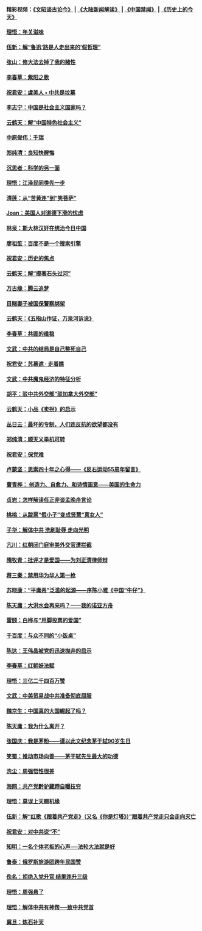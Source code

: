 #### 精彩视频：[《文昭谈古论今》](https://github.com/gfw-breaker/wenzhao/blob/master/README.md?t=01242130) | [《大陆新闻解读》](https://github.com/gfw-breaker/ntdtv-comedy/blob/master/README.md?t=01242130) | [《中国禁闻》](https://github.com/gfw-breaker/ntdtv-news/blob/master/README.md?t=01242130) | [《历史上的今天》](https://github.com/gfw-breaker/today-in-history/blob/master/README.md?t=01242130) 

#### [理悟：年关滋味](../pages/nsc993/n10998847.md?t=01242130) 

#### [伍新：解“鲁迅‘路是人走出来的’假哲理”](../pages/nsc993/n10998777.md?t=01242130) 

#### [张山：修大法去掉了我的赌性](../pages/nsc993/n10997702.md?t=01242130) 

#### [李春草：紫阳之歌](../pages/nsc993/n10997679.md?t=01242130) 

#### [祝君安：虞美人 • 中共是坟墓](../pages/nsc993/n10996090.md?t=01242130) 

#### [李志宁：中国是社会主义国家吗？](../pages/nsc993/n10996097.md?t=01242130) 

#### [云鹤天：解“中国特色社会主义”](../pages/nsc993/n10996043.md?t=01242130) 

#### [中原俊伟：千瑞](../pages/nsc993/n10995401.md?t=01242130) 

#### [郑纯清：良知快醒悔](../pages/nsc993/n10995385.md?t=01242130) 

#### [沉思者：科学的另一面](../pages/nsc993/n10996074.md?t=01242130) 

#### [理悟：江泽民同类先一步](../pages/nsc993/n10995378.md?t=01242130) 

#### [清莲：从“苦黄连”到“笑菩萨”](../pages/nsc993/n10995466.md?t=01242130) 

#### [Joan：美国人对道德下滑的忧虑](../pages/nsc993/n10995424.md?t=01242130) 

#### [林泉：斯大林汉奸在统治今日中国](../pages/nsc993/n10995210.md?t=01242130) 

#### [廖祖笙：百度不是一个搜索引擎](../pages/nsc993/n10994961.md?t=01242130) 

#### [祝君安：历史的焦点](../pages/nsc993/n10994925.md?t=01242130) 

#### [云鹤天：解“摸著石头过河”](../pages/nsc993/n10993325.md?t=01242130) 

#### [万古缘：腾云追梦](../pages/nsc993/n10993120.md?t=01242130) 

#### [目睹妻子被国保警察绑架](../pages/nsc993/n10991525.md?t=01242130) 

#### [云鹤天：《五指山作证，万泉河诉说》](../pages/nsc993/n10991603.md?t=01242130) 

#### [李春草：共匪的维稳](../pages/nsc993/n10991348.md?t=01242130) 

#### [文武：中共的结局是自己整死自己](../pages/nsc993/n10989899.md?t=01242130) 

#### [祝君安：苏幕遮 · 走着瞧](../pages/nsc993/n10988901.md?t=01242130) 

#### [文武：中共魔鬼经济的特征分析](../pages/nsc993/n10987387.md?t=01242130) 

#### [胡平：驳中共外交部“驳加拿大外交部”](../pages/nsc993/n10987378.md?t=01242130) 

#### [云鹤天：小品《卖拐》的启示](../pages/nsc993/n10984392.md?t=01242130) 

#### [丛日云：最坏的专制，人们连反抗的欲望都没有](../pages/nsc993/n10984377.md?t=01242130) 

#### [郑纯清：顺天义举机可转](../pages/nsc993/n10984369.md?t=01242130) 

#### [祝君安：保党难](../pages/nsc993/n10984362.md?t=01242130) 

#### [卢蒙坚：思索四十年之心得——《反右运动55周年留言》](../pages/nsc993/n10984355.md?t=01242130) 

#### [曹青桦： 创造力、自愈力、和诗情画意——美国的生命力](../pages/nsc993/n10984216.md?t=01242130) 

#### [贞岩：怎样解读任正非谈孟晚舟言论](../pages/nsc993/n10984650.md?t=01242130) 

#### [桃桃：从跋扈“假小子”变成贤慧“真女人”](../pages/nsc993/n10984416.md?t=01242130) 

#### [子华：解体中共 洗刷耻辱 走向光明](../pages/nsc993/n10984019.md?t=01242130) 

#### [亢川：红朝闭门庭审美外交官遭拦截](../pages/nsc993/n10984050.md?t=01242130) 

#### [隋牧青：批评才是爱国——为刘正清律师辩](../pages/nsc993/n10983057.md?t=01242130) 

#### [蒋三秦：禁用华为华人第一枪](../pages/nsc993/n10982973.md?t=01242130) 

#### [苏晓康：“平庸恶”泛滥的起源——序陈小雅《中国“牛仔”》](../pages/nsc993/n10982008.md?t=01242130) 

#### [陈天庸：大洪水会再来吗？一一我的诺亚方舟](../pages/nsc993/n10981086.md?t=01242130) 

#### [雷颐：白桦与“用脚投票的爱国”](../pages/nsc993/n10981048.md?t=01242130) 

#### [千百度：与众不同的“小饭桌”](../pages/nsc993/n10978639.md?t=01242130) 

#### [陈达：王伟晶被党妈迅速抛弃的启示](../pages/nsc993/n10976450.md?t=01242130) 

#### [李春草：红朝妖法赋](../pages/nsc993/n10976387.md?t=01242130) 

#### [理悟：三亿二千四百万赞](../pages/nsc993/n10975966.md?t=01242130) 

#### [文武：中美贸易战中共准备彻底屈服](../pages/nsc993/n10974571.md?t=01242130) 

#### [魏京生：中国真的大国崛起了吗？](../pages/nsc993/n10974530.md?t=01242130) 

#### [陈天庸：我为什么离开？](../pages/nsc993/n10974493.md?t=01242130) 

#### [张国庆：我是茅粉——谨以此文纪念茅于轼90岁生日](../pages/nsc993/n10974477.md?t=01242130) 

#### [笑蜀：推动市场向善——茅于轼先生最大的功德](../pages/nsc993/n10974451.md?t=01242130) 

#### [洗尘：周强悟性很差](../pages/nsc993/n10973701.md?t=01242130) 

#### [海网：共产党黔驴藏蹄自曝技穷](../pages/nsc993/n10969562.md?t=01242130) 

#### [理悟：莫误上天赐机缘](../pages/nsc993/n10969514.md?t=01242130) 

#### [伍新：解“红歌《跟着共产党走》（又名《你是灯塔》）”跟着共产党走只会走向灭亡](../pages/nsc993/n10969074.md?t=01242130) 

#### [祝君安：对中共说“不”](../pages/nsc993/n10968464.md?t=01242130) 

#### [知明：一名个体老板的心声──法轮大法就是好](../pages/nsc993/n10967473.md?t=01242130) 

#### [鲁泰：俄罗斯旅游团跨年民国赞](../pages/nsc993/n10967035.md?t=01242130) 

#### [佚名：拒绝入党升官  结果连升三级](../pages/nsc993/n10965069.md?t=01242130) 

#### [理悟：周强悬了](../pages/nsc993/n10965044.md?t=01242130) 

#### [理悟：解体中共有神帮──致中共党首](../pages/nsc993/n10963824.md?t=01242130) 

#### [冀旦：炼石补天](../pages/nsc993/n10963818.md?t=01242130) 

